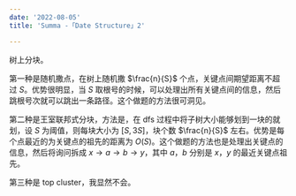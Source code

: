 ```yaml
---
date: '2022-08-05'
title: 'Summa -「Date Structure」2'

---
```


树上分块。

第一种是随机撒点，在树上随机撒 $\frac{n}{S}$ 个点，关键点间期望距离不超过 $S$。优势很明显，当 $S$ 取根号的时候，可以处理出所有关键点间的信息，然后跳根号次就可以跳出一条路径。这个做题的方法很可洞见。

第二种是王室联邦式分块，方法是，在 dfs 过程中将子树大小能够划到一块的就划，设 $S$ 为阈值，则每块大小为 $[S, 3S]$，块个数 $\frac{n}{S}$ 左右。优势是每个点最近的为关键点的祖先的距离为 $O(S)$。这个做题的方法也是处理出关键点的信息，然后将询问拆成 $x \rightarrow a \rightarrow b \rightarrow y$，其中 $a$，$b$ 分别是 $x$，$y$ 的最近关键点祖先。

第三种是 top cluster，我显然不会。